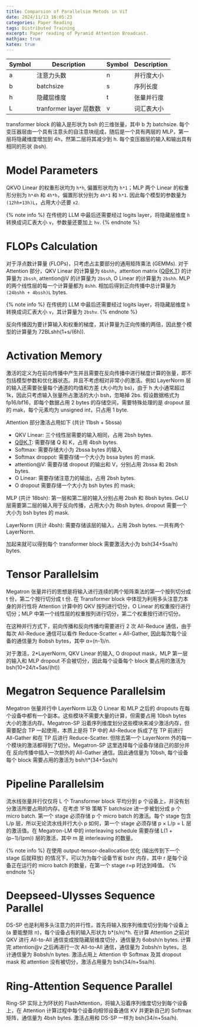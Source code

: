 ```yaml
---
title: Comparsion of Parallelsim Metods in ViT
date: 2024/11/13 16:05:23
categories: Paper Reading
tags: Distributed Training
excerpt: Paper reading of Pyramid Attention Broadcast.
mathjax: true
katex: true
---
```

| Symbol | Description             | Symbol | Description |
| ------ | ----------------------- | ------ | ----------- |
| a      | 注意力头数              | n      | 并行度大小  |
| b      | batchsize               | s      | 序列长度    |
| h      | 隐藏层维度              | t      | 张量并行度  |
| L      | tranformer layer 层数数 | v      | 词汇表大小  |

transformer block 的输入是形状为 bsh 的三维张量，其中 b 为 batchsize. 每个变压器层由一个具有注意头的自注意块组成，随后是一个具有两层的 MLP，第一层将隐藏维度增加到 4h，然第二层将其减少到 h. 每个变压器层的输入和输出具有相同的形状 (bsh).

# Model Parameters

QKVO Linear 的权重形状均为 `h*h`, 偏置形状均为 `h*1`；MLP 两个 Linear 的权重形分别为 `h*4h` 和 `4h*h`，偏置形状分别为 `4h*1` 和 `h*1`. 因此每个模型的参数量为 `(12hh+13h)L`，占用大小还要 `x2`.

{% note info %}
在传统的 LLM 中最后还需要经过 logits layer，将隐藏层维度 `h` 转换成词汇表大小 `v`，参数量还要加上 `hv`.
{% endnote %}

# FLOPs Calculation

对于浮点数计算量 (FLOPs)，只考虑占主要部分的通用矩阵乘法 (GEMMs). 对于 Attention 部分，QKV Linear 的计算量为 `6bshh`，attention matrix (Q@K.T) 的计算量为 `2bssh`, attention@V 的计算量为 `2bssh`, O Linear 的计算量为 `2bshh`. MLP 的两个线性层的每一个计算量都为 `8shh`. 相加后得到正向传播中总计算量为 `(24bshh + 4bssh)L` bytes.

{% note info %}
在传统的 LLM 中最后还需要经过 logits layer，将隐藏层维度 `h` 转换成词汇表大小 `v`，其计算量为 `2bshv`.
{% endnote %}

反向传播因为要计算输入和权重的梯度，其计算量为正向传播的两倍，因此整个模型的计算量为 72BLshh(1+s/(6h)).

# Activation Memory

激活的定义为在前向传播中产生并且需要在反向传播中进行梯度计算的张量，即不包括模型参数和优化器状态。并且不考虑相对非常小的激活。例如 LayerNorm 层的输入还需要张量每个通道的均值和方差 (大小均为 bs)，由于 h 大小通常超过 1k，因此只考虑输入张量所占激活的大小 bsh，忽略掉 2bs. 假设数据格式为 fp16/bf16，即每个数据占用 2 bytes 的存储空间，需要特殊处理的是 dropout 层的 mak，每个元素均为 unsigned int，只占用 1 byte.

Attention 部分激活占用如下 (共计 11bsh + 5bssa)

- QKV Linear: 三个线性层需要的输入相同，占用 2bsh bytes.
- Q@K.T: 需要存储 Q 和 K，占用 4bsh bytes.
- Softmax: 需要存储大小为 2bssa bytes 的输入
- Softmax droppot: 需要存储一个大小为 bssa bytes 的 mask.
- attention@V: 需要存储 dropout 的输出和 V，分别占用 2bssa 和 2bsh bytes.
- O Linear: 需要存储注意力的输出，占用 2bsh bytes.
- O dropout 需要存储一个大小为 bsh bytes 的 mask;

MLP (共计 18bsh): 第一层和第二层的输入分别占用 2bsh 和 8bsh bytes. GeLU 层需要第二层的输入用于反向传播，占用大小为 8bsh bytes. dropout 需要一个大小为 bsh bytes 的 mask.

LayerNorm (共计 4bsh): 需要存储该层的输入，占用 2bsh bytes. 一共有两个 LayerNorm.

加起来就可以得到每个 transformer block 需要激活大小为 bsh(34+5sa/h) bytes.

# Tensor Parallelsim

Megatron 张量并行的思想是将输入进行连续的两个矩阵乘法的第一个按列切分成 t 份，第二个按行切分成 t 份. 在 Transformer block 中体现为利用多头注意力本身的并行性将 Attention 计算中的 QKV 按列进行切分，O Linear 的权重按行进行切分；MLP 中第一个线性层的权重按列进行切分，第二个权重按行进行切分。

在这种并行方式下，前向传播和反向传播均需要进行 2 次 All-Reduce 通信，由于每次 All-Reduce 通信可以看作 Reduce-Scatter + All-Gather, 因此每次每个设备的通信量为 8αbsh bytes，其中 α=(n-1)/n.

对于激活，2*LayerNorm, QKV Linear 的输入, O dropout mask，MLP 第一层的输入和 MLP dropout 不会被切分，因此每个设备每个 block 要占用的激活为 bsh(10+24/t+5as/(ht))

# Megatron Sequence Parallelsim

Megatron 张量并行中 LayerNorm 以及 O Linear 和 MLP 之后的 dropouts 在每个设备中都有一个副本。这些模块不需要大量的计算，但需要占用 10bsh bytes 大小的激活内存。Megatron-SP 沿着序列维度划分这些模块来减少激活内存，但需要配合 TP 一起使用，本质上是将 TP 中的 All-Reduce 拆成了在 TP 前进行 All-Gather 和在 TP 后进行 Reduce-Scatter. 但除去第一个 LayerNorm 外的每一个模块的激活都得到了切分。Megatron-SP 这里选择每个设备存储自己的部分并在 反向传播中插入一次额外的 All-Gather 通信。因此通信量为 10bsh, 每个设备每个 block 需要占用的激活为 bsh/t*(34+5as/h)

# Pipeline Parallelsim

流水线张量并行仅仅将 L 个 Transformer block 平均分到 p 个设备上，并没有划分激活所要占用的内存。在考虑 1F1B 策略下 batchsize 进一步被划分成 p 个 micro batch. 第一个 stage 必须存储 p 个 micro batch 的激活。每个 stage 包含 L/p 层，所以无论流水线并行大小 p 如何，第一个 stage 必须存储 p × L/p = L 层的激活值。在 Megatron-LM 中的 interleaving schedule 需要存储 L(1 + (p−1)/(pm)) 层的激活，其中 m 是 interleaving 的数量。

{% note info %}
在使用 output-tensor-deallocation 优化 (输出传到下一个 stage 后就释放) 的情况下，可以为为每个设备节省 bshr 内存，其中 r 是每个设备正在运行的 micro batch 的数量，在第一个 stage r=p 时达到峰值。
{% endnote %}

# Deepseed-Ulysses Sequence Parallel

DS-SP 也是利用多头注意力的并行性，首先将输入按序列维度切分到每个设备上 (a 要能整除 n)，每个设备占有的输入形状为 b*(s/n)*h. 在计算 Attention 之前对 QKV 进行 All-to-All 通信变成按隐藏层维度切分，通信量为 6αbsh/n bytes. 计算完 attention@v 之后再进行一次 All-to-All 通信，通信量为 2αbsh/n bytes，总计通信量为 8αbsh/n bytes. 激活占用上 Attention 中 Softmax 及其 dropout mask 和 attention 没有被切分，激活占用量为 bsh(34/n+5sa/h).

# Ring-Attention Sequence Parallel

Ring-SP 实际上为环状的 FlashAttention，将输入沿着序列维度切分到每个设备上，在 Attention 计算过程中每个设备向相邻设备通信 KV 并更新自己的 Softmax 矩阵，通信量为 4bsh bytes. 激活占用和 DS-SP 一样为 bsh(34/n+5sa/h).


